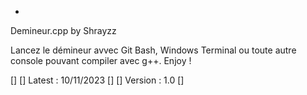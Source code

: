 -
Demineur.cpp by Shrayzz

Lancez le démineur avvec Git Bash, Windows Terminal ou toute autre console pouvant compiler avec g++.
Enjoy !

[]
[] Latest : 10/11/2023
[]
[] Version : 1.0
[]
